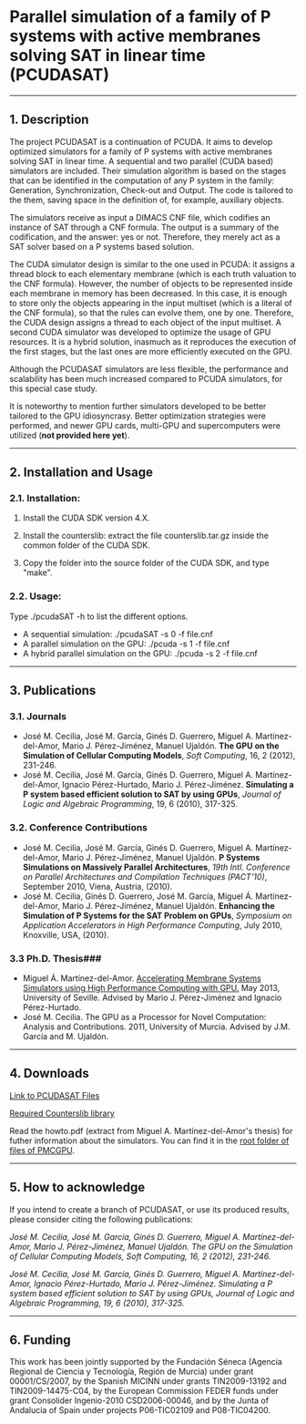 # Parallel simulation of a family of P systems with active membranes solving SAT in linear time (PCUDASAT) #

----------
## 1. Description ##

The project PCUDASAT is a continuation of PCUDA. It aims to develop optimized simulators for a family of P systems with active membranes solving SAT in linear time. A sequential and two parallel (CUDA based) simulators are included. Their simulation algorithm is based on the stages that can be identified in the computation of any P system in the family: Generation, Synchronization, Check-out and Output. The code is tailored to the them, saving space in the definition of, for example, auxiliary objects.

The simulators receive as input a DIMACS CNF file, which codifies an instance of SAT through a CNF formula. The output is a summary of the codification, and the answer: yes or not. Therefore, they merely act as a SAT solver based on a P systems based solution. 

The CUDA simulator design is similar to the one used in PCUDA: it assigns a thread block to each elementary membrane (which is each truth valuation to the CNF formula). However, the number of objects to be represented inside each membrane in memory has been decreased. In this case, it is enough to store only the objects appearing in the input multiset (which is a literal of the CNF formula), so that the rules can evolve them, one by one. Therefore, the CUDA design assigns a thread to each object of the input multiset.
A second CUDA simulator was developed to optimize the usage of GPU resources. It is a hybrid solution, inasmuch as it reproduces the execution of the first stages, but the last ones are more efficiently executed on the GPU.

Although the PCUDASAT simulators are less flexible, the performance and scalability has been much increased compared to PCUDA simulators, for this special case study.

It is noteworthy to mention further simulators developed to be better tailored to the GPU idiosyncrasy. Better optimization strategies were performed, and newer GPU cards, multi-GPU and supercomputers were utilized (**not provided here yet**).

----------
## 2. Installation and Usage ##

### 2.1. Installation: 

  1. Install the CUDA SDK version 4.X.

  2. Install the counterslib: extract the file counterslib.tar.gz inside the common folder of the CUDA SDK.

  3. Copy the folder into the source folder of the CUDA SDK, and type "make".

### 2.2. Usage:

Type ./pcudaSAT -h to list the different options.
  * A sequential simulation: ./pcudaSAT -s 0 -f file.cnf
  * A parallel simulation on the GPU: ./pcuda -s 1 -f file.cnf
  * A hybrid parallel simulation on the GPU: ./pcuda -s 2 -f file.cnf

----------
## 3. Publications ##

### 3.1. Journals ###

* José M. Cecilia, José M. García, Ginés D. Guerrero, Miguel A. Martínez-del-Amor, Mario J. Pérez-Jiménez, Manuel Ujaldón. **The GPU on the Simulation of Cellular Computing Models**, *Soft Computing*, 16, 2 (2012), 231-246.
* José M. Cecilia, José M. García, Ginés D. Guerrero, Miguel A. Martínez-del-Amor, Ignacio Pérez-Hurtado, Mario J. Pérez-Jiménez. **Simulating a P system based efficient solution to SAT by using GPUs**, *Journal of Logic and Algebraic Programming*, 19, 6 (2010), 317-325.

### 3.2. Conference Contributions ###

* José M. Cecilia, José M. García, Ginés D. Guerrero, Miguel A. Martínez-del-Amor, Mario J. Pérez-Jiménez, Manuel Ujaldón. **P Systems Simulations on Massively Parallel Architectures**, *19th Intl. Conference on Parallel Architectures and Compilation Techniques (PACT'10)*, September 2010, Viena, Austria, (2010).
* José M. Cecilia, Ginés D. Guerrero, José M. García, Miguel Á. Martínez-del-Amor, Mario J. Pérez-Jiménez, Manuel Ujaldón. **Enhancing the Simulation of P Systems for the SAT Problem on GPUs**, *Symposium on Application Accelerators in High Performance Computing*, July 2010, Knoxville, USA, (2010).

### 3.3 Ph.D. Thesis###

* Miguel Á. Martínez-del-Amor. [Accelerating Membrane Systems Simulators using High Performance Computing with GPU.](http://www.cs.us.es/~mdelamor/research.html#thesis) May 2013, University of Seville. Advised by Mario J. Pérez-Jiménez and Ignacio Pérez-Hurtado.
* José M. Cecilia. The GPU as a Processor for Novel Computation: Analysis and Contributions. 2011, University of Murcia. Advised by J.M. García and M. Ujaldón.

----------
## 4. Downloads ##

[Link to PCUDASAT Files](http://sourceforge.net/projects/pmcgpu/files/PCUDASAT/)

[Required Counterslib library](http://sourceforge.net/projects/pmcgpu/files/counterslib)

Read the howto.pdf (extract from Miguel A. Martínez-del-Amor's thesis) for futher information about the simulators. You can find it in the [root folder of files of PMCGPU](http://sourceforge.net/projects/pmcgpu/files).

----------
## 5. How to acknowledge ##

If you intend to create a branch of PCUDASAT, or use its produced results, please consider citing the following publications:

*José M. Cecilia, José M. García, Ginés D. Guerrero, Miguel A. Martínez-del-Amor, Mario J. Pérez-Jiménez, Manuel Ujaldón. The GPU on the Simulation of Cellular Computing Models, Soft Computing, 16, 2 (2012), 231-246.*

*José M. Cecilia, José M. García, Ginés D. Guerrero, Miguel A. Martínez-del-Amor, Ignacio Pérez-Hurtado, Mario J. Pérez-Jiménez. Simulating a P system based efficient solution to SAT by using GPUs, Journal of Logic and Algebraic Programming, 19, 6 (2010), 317-325.*

----------
## 6. Funding ##

This work has been jointly supported by the Fundación Séneca (Agencia Regional de Ciencia y Tecnología,
Región de Murcia) under grant 00001/CS/2007, by the Spanish MICINN under grants TIN2009-13192 and TIN2009-14475-C04, by the European Commission FEDER funds under grant Consolider Ingenio-2010 CSD2006-00046, and by the Junta of Andalucia of Spain under projects P06-TIC02109 and P08-TIC04200. 
